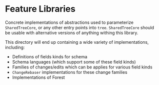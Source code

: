 # Feature Libraries

Concrete implementations of abstractions used to parameterize `SharedTreeCore`, or any other entry points into `tree`.
`SharedTreeCore` should be usable with alternative versions of anything withing this library.

This directory will end up containing a wide variety of implementations, including:

- Definitions of fields kinds for schema
- Schema languages (which support some of these field kinds)
- Families of changes/edits which can be applies for various field kinds
- `ChangeRebaser` implementations for these change families
- Implementations of Forest

